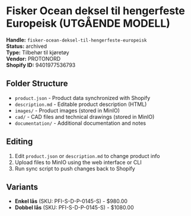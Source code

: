 # Fisker Ocean deksel til hengerfeste Europeisk (UTGÅENDE MODELL)

**Handle:** `fisker-ocean-deksel-til-hengerfeste-europeisk`  
**Status:** archived  
**Type:** Tilbehør til kjøretøy  
**Vendor:** PROTONORD  
**Shopify ID:** 9401977536793  

## Folder Structure

- `product.json` - Product data synchronized with Shopify
- `description.md` - Editable product description (HTML)
- `images/` - Product images (stored in MinIO)
- `cad/` - CAD files and technical drawings (stored in MinIO)
- `documentation/` - Additional documentation and notes

## Editing

1. Edit `product.json` or `description.md` to change product info
2. Upload files to MinIO using the web interface or CLI
3. Run sync script to push changes back to Shopify

## Variants

- **Enkel lås** (SKU: PFI-S-D-P-0145-S) - $980.00
- **Dobbel lås** (SKU: PFI-S-D-P-0145-S) - $1080.00
